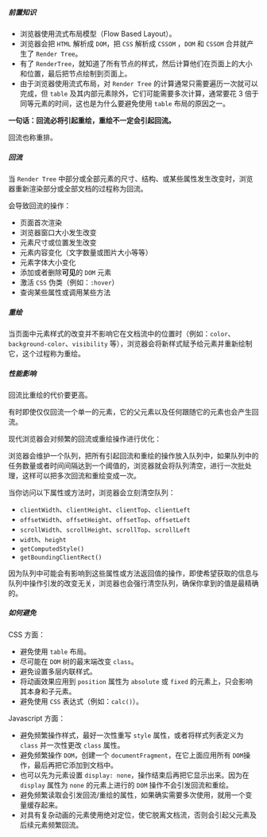 ##### 前置知识

- 浏览器使用流式布局模型（Flow Based Layout）。
- 浏览器会把 `HTML` 解析成 `DOM`，把 `CSS` 解析成 `CSSOM` ，`DOM` 和 `CSSOM` 合并就产生了 `Render Tree`。
- 有了 `RenderTree`，就知道了所有节点的样式，然后计算他们在页面上的大小和位置，最后把节点绘制到页面上。
- 由于浏览器使用流式布局，对 `Render Tree` 的计算通常只需要遍历一次就可以完成，但 `table` 及其内部元素除外，它们可能需要多次计算，通常要花 3 倍于同等元素的时间，这也是为什么要避免使用 `table` 布局的原因之一。

**一句话：回流必将引起重绘，重绘不一定会引起回流。**

回流也称重排。


##### 回流

当 `Render Tree` 中部分或全部元素的尺寸、结构、或某些属性发生改变时，浏览器重新渲染部分或全部文档的过程称为回流。

会导致回流的操作：

- 页面首次渲染
- 浏览器窗口大小发生改变
- 元素尺寸或位置发生改变
- 元素内容变化（文字数量或图片大小等等）
- 元素字体大小变化
- 添加或者删除**可见**的 `DOM` 元素
- 激活 `CSS` 伪类（例如：`:hover`）
- 查询某些属性或调用某些方法


##### 重绘

当页面中元素样式的改变并不影响它在文档流中的位置时（例如：`color`、`background-color`、`visibility` 等），浏览器会将新样式赋予给元素并重新绘制它，这个过程称为重绘。


##### 性能影响

回流比重绘的代价要更高。

有时即使仅仅回流一个单一的元素，它的父元素以及任何跟随它的元素也会产生回流。

现代浏览器会对频繁的回流或重绘操作进行优化：

浏览器会维护一个队列，把所有引起回流和重绘的操作放入队列中，如果队列中的任务数量或者时间间隔达到一个阈值的，浏览器就会将队列清空，进行一次批处理，这样可以把多次回流和重绘变成一次。

当你访问以下属性或方法时，浏览器会立刻清空队列：

- `clientWidth`、`clientHeight`、`clientTop`、`clientLeft`
- `offsetWidth`、`offsetHeight`、`offsetTop`、`offsetLeft`
- `scrollWidth`、`scrollHeight`、`scrollTop`、`scrollLeft`
- `width`、`height`
- `getComputedStyle()`
- `getBoundingClientRect()`

因为队列中可能会有影响到这些属性或方法返回值的操作，即使希望获取的信息与队列中操作引发的改变无关，浏览器也会强行清空队列，确保你拿到的值是最精确的。


##### 如何避免

CSS 方面：

- 避免使用 `table` 布局。
- 尽可能在 `DOM` 树的最末端改变 `class`。
- 避免设置多层内联样式。
- 将动画效果应用到 `position` 属性为 `absolute` 或 `fixed` 的元素上，只会影响其本身和子元素。
- 避免使用 `CSS` 表达式（例如：`calc()`）。


Javascript 方面：

- 避免频繁操作样式，最好一次性重写 `style` 属性，或者将样式列表定义为 `class` 并一次性更改 `class` 属性。
- 避免频繁操作 `DOM`，创建一个 `documentFragment`，在它上面应用所有 `DOM`操作，最后再把它添加到文档中。
- 也可以先为元素设置 `display: none`，操作结束后再把它显示出来。因为在 `display` 属性为 `none` 的元素上进行的 `DOM` 操作不会引发回流和重绘。
- 避免频繁读取会引发回流/重绘的属性，如果确实需要多次使用，就用一个变量缓存起来。
- 对具有复杂动画的元素使用绝对定位，使它脱离文档流，否则会引起父元素及后续元素频繁回流。